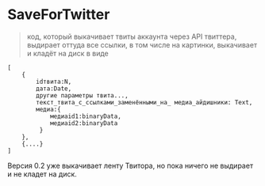 SaveForTwitter
==============
> код, который выкачивает твиты аккаунта через API твиттера, 
> выдирает оттуда все ссылки, в том числе на картинки, 
> выкачивает и кладёт на диск в виде 

	[
		{
			idтвита:N, 
			дата:Date, 
			другие параметры твита..., 
			текст_твита_с_ссылками_заменёнными_на_ медиа_айдишники: Text,
			медиа:{
			 	медиаid1:binaryData, 
			 	медиаid2:binaryData
			 }
		},
		{....}
	]

Версия 0.2 уже выкачивает ленту Твитора, но пока ничего не выдирает и не кладет на диск.
